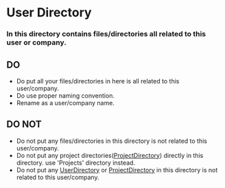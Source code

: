 # User Directory

### In this directory contains files/directories all related to this user or company.


## DO

* Do put all your files/directories in here is all related to this user/company.
* Do use proper naming convention.
* Rename as a user/company name.


## DO NOT

* Do not put any files/directories in this directory is not related to this user/company.
* Do not put any project directories([ProjectDirectory](https://github.com/GetStartedOn/DirectoryTree/tree/master/ProjectDirectory)) directly in this directory. use 'Projects' directory instead.
* Do not put any [UserDirectory](https://github.com/GetStartedOn/DirectoryTree/tree/master/UserDirectory) or [ProjectDirectory](https://github.com/GetStartedOn/DirectoryTree/tree/master/ProjectDirectory) in this directory is not related to this user/company.
